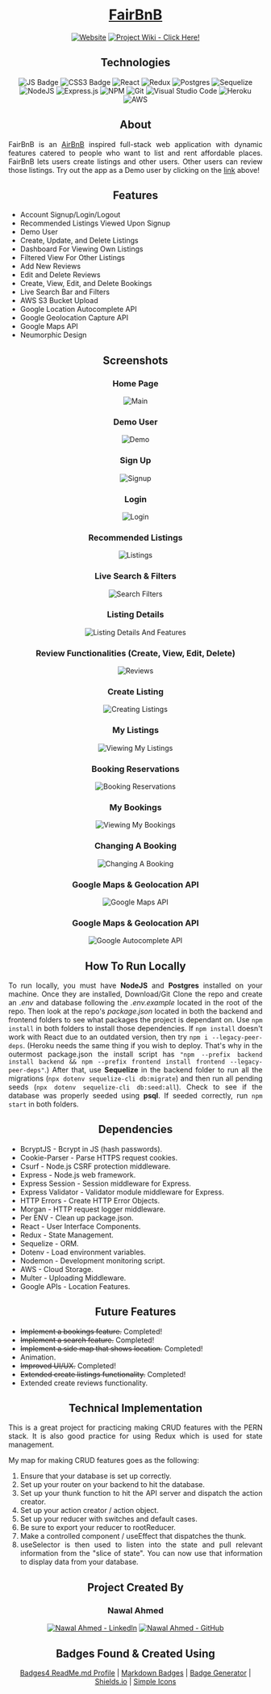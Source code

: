<div align="center">

# [FairBnB](https://fairbnb-app.herokuapp.com/)

[![Website](https://img.shields.io/website?down_message=OFFLINE%20%3A%28&label=APP%20IS%20&logo=HEROKU&style=for-the-badge&up_message=ONLINE.%20CLICK%20HERE%21&url=https%3A%2F%2Ffairbnb-app.herokuapp.com%2F)](https://fairbnb-app.herokuapp.com/)
[![Project Wiki - Click Here!](https://img.shields.io/static/v1?label=Project+Wiki&message=Click+Here!&color=%23CFD8DC&style=for-the-badge&logo=GitHub&logoColor=white)](https://github.com/NawalJAhmed/fairbnb/wiki)

## Technologies

![JS Badge](https://img.shields.io/badge/JavaScript-F7DF1E?style=for-the-badge&logo=javascript&logoColor=black)
![CSS3 Badge](https://img.shields.io/badge/CSS3-1572B6?style=for-the-badge&logo=css3&logoColor=white)
![React](https://img.shields.io/badge/react-%2320232a.svg?style=for-the-badge&logo=react&logoColor=%2361DAFB)
![Redux](https://img.shields.io/badge/redux-%23593d88.svg?style=for-the-badge&logo=redux&logoColor=white)
![Postgres](https://img.shields.io/badge/postgres-%23316192.svg?style=for-the-badge&logo=postgresql&logoColor=white)
![Sequelize](https://img.shields.io/static/v1?label=&message=Sequelize&color=%232F406A&style=for-the-badge&logo=Sequelize&logoColor=%2303AFEF)
![NodeJS](https://img.shields.io/badge/node.js-6DA55F?style=for-the-badge&logo=node.js&logoColor=white)
![Express.js](https://img.shields.io/badge/express.js-%23404d59.svg?style=for-the-badge&logo=express&logoColor=%2361DAFB)
![NPM](https://img.shields.io/badge/npm-CB3837?style=for-the-badge&logo=npm&logoColor=white)
![Git](https://img.shields.io/badge/git-%23F05033.svg?style=for-the-badge&logo=git&logoColor=white)
![Visual Studio Code](https://img.shields.io/badge/Visual%20Studio%20Code-0078d7.svg?style=for-the-badge&logo=visual-studio-code&logoColor=white)
![Heroku](https://img.shields.io/badge/heroku-%23430098.svg?style=for-the-badge&logo=heroku&logoColor=white)
![AWS](https://img.shields.io/badge/Amazon_AWS-FF9900?style=for-the-badge&logo=amazonaws&logoColor=white)

</div>

<div align="center">

## About

<div>

<div align="justify">

FairBnB is an [AirBnB](https://www.airbnb.com/) inspired full-stack web application with dynamic features catered to people who want to list and rent affordable places. FairBnB lets users create listings and other users. Other users can review those listings. Try out the app as a Demo user by clicking on the [link](https://fairbnb-app.herokuapp.com/) above!

<div>

<div align="center">

## Features

<div>

<div align="justify">

- Account Signup/Login/Logout
- Recommended Listings Viewed Upon Signup
- Demo User
- Create, Update, and Delete Listings
- Dashboard For Viewing Own Listings
- Filtered View For Other Listings
- Add New Reviews
- Edit and Delete Reviews
- Create, View, Edit, and Delete Bookings
- Live Search Bar and Filters
- AWS S3 Bucket Upload
- Google Location Autocomplete API
- Google Geolocation Capture API
- Google Maps API
- Neumorphic Design

<div>

<div align="center">

## Screenshots

<div>

<div align="center">

### Home Page

![Main](https://user-images.githubusercontent.com/11577850/173890446-aab27bad-5e84-4020-b070-6b5a878c4e90.png)

### Demo User

![Demo](https://user-images.githubusercontent.com/11577850/173890478-f0277186-70a9-4cca-a4c8-d05462dc2958.png)

### Sign Up

![Signup](https://user-images.githubusercontent.com/11577850/173890498-c7d17f66-9b9d-49f9-9ff4-f8a3a61e38b7.png)

### Login

![Login](https://user-images.githubusercontent.com/11577850/173890268-477bd3b0-f1a9-4fb1-b215-3a690dbb8b7e.png)

### Recommended Listings

![Listings](https://user-images.githubusercontent.com/11577850/173890602-054f6a7c-52de-445a-9f8a-046340915597.png)

### Live Search & Filters

![Search   Filters](https://user-images.githubusercontent.com/11577850/173892229-3b31b8b9-ee86-47f1-93a6-fa8e3ba67868.png)

### Listing Details

![Listing Details And Features](https://user-images.githubusercontent.com/11577850/173894185-cbc412ed-5019-4b6a-b5a3-7b70b914f876.gif)

### Review Functionalities (Create, View, Edit, Delete)

![Reviews](https://user-images.githubusercontent.com/11577850/173890981-1b5dbe61-d866-4339-8619-4c3f0a4e9bf8.gif)

### Create Listing

![Creating Listings](https://user-images.githubusercontent.com/11577850/173891206-1d400107-0068-489f-b078-9f8580a8e019.png)

### My Listings

![Viewing My Listings](https://user-images.githubusercontent.com/11577850/173891246-6dca6f42-a53a-4cce-aca8-41f91d556079.png)

### Booking Reservations

![Booking Reservations](https://user-images.githubusercontent.com/11577850/173891547-1a0c5987-29eb-4960-97d6-55a4b7810c2b.png)

### My Bookings

![Viewing My Bookings](https://user-images.githubusercontent.com/11577850/173891791-5ba495b7-45de-4767-8819-b6dfa8dc3aed.png)

### Changing A Booking

![Changing A Booking](https://user-images.githubusercontent.com/11577850/173891607-e111ff72-4e8f-4dbb-ae74-98f5f5bc9710.png)

### Google Maps & Geolocation API

![Google Maps API](https://user-images.githubusercontent.com/11577850/173891701-00f17638-aba8-4865-97db-0a9ea02b1686.png)

### Google Maps & Geolocation API

![Google Autocomplete API](https://user-images.githubusercontent.com/11577850/173892162-63d336b9-5030-4f18-b3c7-eb7ffec85441.png)


<div>

<div align="center">

## How To Run Locally

<div>

<div align="justify">

To run locally, you must have **NodeJS** and **Postgres** installed on your machine. Once they are installed, Download/Git Clone the repo and create an *.env* and database following the *.env.example* located in the root of the repo. Then look at the repo's *package.json* located in both the backend and frontend folders to see what packages the project is dependant on. Use `npm install` in both folders to install those dependencies. If `npm install` doesn't work with React due to an outdated version, then try `npm i --legacy-peer-deps`. (Heroku needs the same thing if you wish to deploy. That's why in the outermost package.json the install script has `"npm --prefix backend install backend && npm --prefix frontend install frontend --legacy-peer-deps"`.) After that, use **Sequelize** in the backend folder to run all the migrations (`npx dotenv sequelize-cli db:migrate`) and then run all pending seeds (`npx dotenv sequelize-cli db:seed:all`). Check to see if the database was properly seeded using **psql**. If seeded correctly, run `npm start` in both folders.

<div>

<div align="center">

## Dependencies

<div>

<div align="justify">

- BcryptJS - Bcrypt in JS (hash passwords).
- Cookie-Parser - Parse HTTPS request cookies.
- Csurf - Node.js CSRF protection middleware.
- Express - Node.js web framework.
- Express Session - Session middleware for Express.
- Express Validator - Validator module middleware for Express.
- HTTP Errors - Create HTTP Error Objects.
- Morgan - HTTP request logger middleware.
- Per ENV - Clean up package.json.
- React - User Interface Components.
- Redux - State Management.
- Sequelize - ORM.
- Dotenv - Load environment variables.
- Nodemon - Development monitoring script.
- AWS - Cloud Storage.
- Multer - Uploading Middleware.
- Google APIs - Location Features.

<div>

<div align="center">

## Future Features

<div>

<div align="justify">

- ~~Implement a bookings feature.~~ Completed!
- ~~Implement a search feature.~~ Completed!
- ~~Implement a side map that shows location.~~ Completed!
- Animation.
- ~~Improved UI/UX.~~ Completed!
- ~~Extended create listings functionality.~~ Completed!
- Extended create reviews functionality.

<div>


<div align="center">

## Technical Implementation

<div>

<div align="justify">

This is a great project for practicing making CRUD features with the PERN stack. It is also good practice for using Redux which is used for state management.

My map for making CRUD features goes as the following:
1. Ensure that your database is set up correctly.
2. Set up your router on your backend to hit the database.
3. Set up your thunk function to hit the API server and dispatch the action creator.
4. Set up your action creator / action object.
5. Set up your reducer with switches and default cases.
6. Be sure to export your reducer to rootReducer.
7. Make a controlled component / useEffect that dispatches the thunk.
8. useSelector is then used to listen into the state and pull relevant information from the "slice of state". You can now use that information to display data from your database.

<div>


<div align="center">

## Project Created By
### Nawal Ahmed

[![Nawal Ahmed - LinkedIn](https://img.shields.io/static/v1?label=Nawal+Ahmed&message=LinkedIn&color=%230077B5&style=for-the-badge&logo=LinkedIn&logoColor=white)](https://www.linkedin.com/in/nawaljahmed/) [![Nawal Ahmed - GitHub](https://img.shields.io/static/v1?label=Nawal+Ahmed&message=GitHub&color=%23161B22&style=for-the-badge&logo=GitHub&logoColor=white)](https://github.com/nawaljahmed)

<div>

<div align="center">

## Badges Found & Created Using
[Badges4 ReadMe.md Profile](https://github.com/alexandresanlim/Badges4-README.md-Profile) | [Markdown Badges](https://github.com/Ileriayo/markdown-badges) | [Badge Generator](https://michaelcurrin.github.io/badge-generator/#/generic) | [Shields.io](https://shields.io/) | [Simple Icons](https://simpleicons.org/)

<div>
